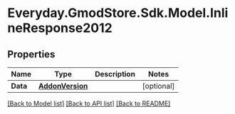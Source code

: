 # Everyday.GmodStore.Sdk.Model.InlineResponse2012
## Properties

Name | Type | Description | Notes
------------ | ------------- | ------------- | -------------
**Data** | [**AddonVersion**](AddonVersion.md) |  | [optional] 

[[Back to Model list]](../README.md#documentation-for-models) [[Back to API list]](../README.md#documentation-for-api-endpoints) [[Back to README]](../README.md)

